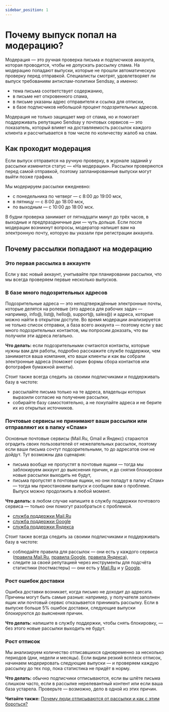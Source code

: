 ```yaml
---
sidebar_position: 1
---
```


# Почему выпуск попал на модерацию?

Модерация — это ручная проверка письма и подписчиков аккаунта, которая проводится, чтобы не допускать рассылку спама. На модерацию попадают выпуски, которые не прошли автоматическую проверку перед отправкой. Специалисты смотрят, удовлетворяет ли выпуск требованиям антиспам-политики Sendsay, а именно:

- тема письма соответствует содержанию,
- в письме нет откровенного спама,
- в письме указаны адрес отправителя и ссылка для отписки,
- в базе подписчиков небольшой процент подозрительных адресов.

Модерация не только защищает мир от спама, но и помогает поддерживать репутацию Sendsay у почтовых сервисов — это показатель, который влияет на доставляемость рассылок каждого клиента и рассчитывается в том числе по количеству жалоб на спам.

## Как проходит модерация

Если выпуск отправится на ручную проверку, в журнале заданий у рассылки изменится статус — «На модерации». Рассылки проверяются перед самой отправкой, поэтому запланированные выпуски могут выйти позже графика.

Мы модерируем рассылки ежедневно:

- с понедельника по четверг — с 8:00 до 19:00 мск,
- в пятницу — с 8:00 до 18:00 мск,
- по выходным — с 10:00 до 18:00 мск.

В будни проверка занимает от пятнадцати минут до трёх часов, в выходные и предпраздничные дни — чуть дольше. Если после модерации возникнут вопросы, модератор напишет вам на электронную почту, которую вы указали при регистрации аккаунта.

## Почему рассылки попадают на модерацию

### Это первая рассылка в аккаунте

Если у вас новый аккаунт, учитывайте при планировании рассылки, что мы всегда проверяем первые несколько выпусков.

### В базе много подозрительных адресов

Подозрительные адреса — это неподтверждённые электронные почты, которые делятся на ролевые (это адреса для рабочих задач — например, info@, list@, hello@, support@, sales@) и адреса, которые можно найти в открытом доступе. Во время модерации анализируется не только список отправки, а база всего аккаунта — поэтому если у вас много подозрительных контактов, мы попросим доказать, что вы получили эти адреса легально.

**Что делать:** если подозрительными считаются контакты, которые нужны вам для работы, подробно расскажите службе поддержки, чем занимается ваша компания, кто ваши клиенты и как вы собрали электронные адреса (поможет скрин формы сбора контактов или фотография бумажной анкеты).

Стоит также всегда следить за своими подписчиками и поддерживать базу в чистоте:

- рассылайте письма только на те адреса, владельцы которых выразили согласие на получение рассылки,
- собирайте базу самостоятельно, а не покупайте адреса и не берите их из открытых источников.

### Почтовые сервисы не принимают ваши рассылки или отправляют их в папку «Спам»

Основные почтовые сервисы (Mail.Ru, Gmail и Яндекс) стараются оградить своих пользователей от нежелательных рассылок, поэтому если ваши письма сочтут подозрительными, то до адресатов они не дойдут. Тут возможны два сценария:

- письма вообще не пропустят в почтовые ящики — тогда мы заблокируем аккаунт до выяснения причин, и до снятия блокировки новые рассылки выходить не будут,
- письма пропустят в почтовые ящики, но они попадут в папку «Спам» — тогда мы приостановим выпуск и сообщим вам о проблеме. Выпуск можно продолжить в любой момент.

**Что делать:** в любом случае напишите в службу поддержки почтового сервиса — только они помогут разобраться с проблемой.

- [служба поддержки Mail.Ru](https://help.mail.ru/mail-help/security/spam/trouble/spam_folder)
- [служба поддержки Google](https://support.google.com/mail/contact/bulk_send_new?visit_id=636748899138967206-3161671825&rd=1)
- [служба поддержки Яндекса](https://yandex.ru/support/pdd/troubleshooting/mail-get-feedback.html#mail-get-feedback)

Стоит также всегда следить за своими подписчиками и поддерживать базу в чистоте:

- соблюдайте правила для рассылок — они есть у каждого сервиса ([правила Mail.Ru](https://help.mail.ru/mail-help/rules/technical), [правила Google](https://support.google.com/mail/answer/81126), [правила Яндекса](https://yandex.ru/support/mail/web/letter/create/send-many-letters.html#honest-mailers)),
- следите за своей репутацией через инструменты для подсчёта статистики (постмастеры) — они есть у [Mail.Ru](https://postmaster.mail.ru/) и у [Google](https://gmail.com/postmaster/).

### Рост ошибок доставки

Ошибка доставки возникает, когда письмо не доходит до адресата. Причины могут быть самые разные: например, у получателя заполнен ящик или почтовый сервис отказывается принимать рассылку. Если в выпуске больше 5% ошибок доставки, следующие выпуски блокируются до выяснения причин.

**Что делать:** напишите в службу поддержки, чтобы снять блокировку, — без этого новые рассылки выходить не будут.

### Рост отписок

Мы анализируем количество отписавшихся одновременно за несколько периодов (дни, недели и месяцы). Если видим резкий всплеск отписок, начинаем модерировать следующие выпуски — и проверяем каждую рассылку до тех пор, пока статистика не придёт в норму.

**Что делать:** обычно подписчики отписываются, если вы шлёте письма слишком часто, если в рассылке нерелевантный контент или если ваша база устарела. Проверьте — возможно, дело в одной из этих причин.

**Читайте также:** [Почему люди отписываются от рассылки и как с этим бороться?](https://blog.sendsay.ru/pochiemu-liudi-otpisyvaiutsia-ot-rassylki-i-kak-s-etim-borotsia/)
